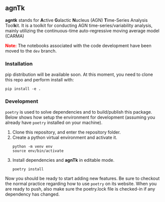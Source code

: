 ## agnTk
**agntk** stands for **A**ctive **G**alactic **N**ucleus (AGN) **T**ime-Series Analysis Tool**k**it. It is a toolkit for conducting AGN time-series/variability analysis, mainly utilizing the continuous-time auto-regressive moving average model (CARMA)

<span style='color:red'>__Note:__</span> The notebooks associated with the code development have been moved to the `dev` branch. 

### Installation
pip distribution will be available soon. At this moment, you need to clone this repo and perform install with:
```
pip install -e .
```

### Development
`poetry` is used to solve dependencies and to build/publish this package. Below shows how setup the environment for development (assuming you already have `poetry` installed on your machine). 

1. Clone this repository, and enter the repository folder.
2. Create a python virtual environment and activate it. 
    ```
    python -m venv env
    source env/bin/activate
    ```
3. Install dependencies and **agnTk** in editable mode.
   ```
   poetry install
   ```

Now you should be ready to start adding new features. Be sure to checkout the normal practice regarding how to use `poetry` on its website. When you are ready to push, also make sure the poetry.lock file is checked-in if any dependency has changed. 